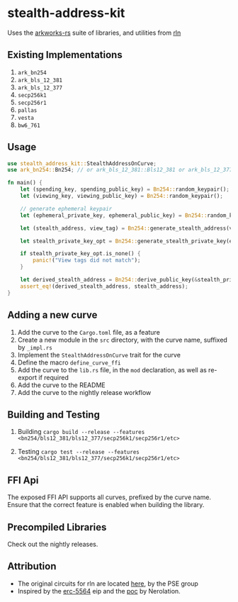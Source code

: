 # stealth-address-kit

Uses the [arkworks-rs](https://github.com/arkworks-rs/curves) suite of libraries, and utilities from [rln](https://github.com/vacp2p/zerokit)

## Existing Implementations

1. `ark_bn254`
2. `ark_bls_12_381`
3. `ark_bls_12_377`
4. `secp256k1`
5. `secp256r1`
6. `pallas`
7. `vesta`
8. `bw6_761`

## Usage

```rust
use stealth_address_kit::StealthAddressOnCurve;
use ark_bn254::Bn254; // or ark_bls_12_381::Bls12_381 or ark_bls_12_377::Bls12_377, stealth_address_kit::Secp256k1, stealth_address_kit::Secp256r1, etc

fn main() {
    let (spending_key, spending_public_key) = Bn254::random_keypair();
    let (viewing_key, viewing_public_key) = Bn254::random_keypair();

    // generate ephemeral keypair
    let (ephemeral_private_key, ephemeral_public_key) = Bn254::random_keypair();

    let (stealth_address, view_tag) = Bn254::generate_stealth_address(viewing_public_key, spending_public_key, ephemeral_private_key);

    let stealth_private_key_opt = Bn254::generate_stealth_private_key(ephemeral_public_key, viewing_key, spending_key, view_tag);

    if stealth_private_key_opt.is_none() {
        panic!("View tags did not match");
    }

    let derived_stealth_address = Bn254::derive_public_key(&stealth_private_key_opt.unwrap());
    assert_eq!(derived_stealth_address, stealth_address);
}
```

## Adding a new curve

1. Add the curve to the `Cargo.toml` file, as a feature
2. Create a new module in the `src` directory, with the curve name, suffixed by `_impl.rs`
3. Implement the `StealthAddressOnCurve` trait for the curve
4. Define the macro `define_curve_ffi`
5. Add the curve to the `lib.rs` file, in the `mod` declaration, as well as re-export if required
6. Add the curve to the README
7. Add the curve to the nightly release workflow

## Building and Testing

1. Building
   `cargo build --release --features <bn254/bls12_381/bls12_377/secp256k1/secp256r1/etc>`

2. Testing
   `cargo test --release --features <bn254/bls12_381/bls12_377/secp256k1/secp256r1/etc>`

## FFI Api

The exposed FFI API supports all curves, prefixed by the curve name. Ensure that the correct feature is enabled when building the library.

## Precompiled Libraries

Check out the nightly releases.

## Attribution

- The original circuits for rln are located [here](https://github.com/Rate-Limting-Nullifier/circom-rln), by the PSE group
- Inspired by the [erc-5564](https://eips.ethereum.org/EIPS/eip-5564) eip and the [poc](https://github.com/nerolation/EIP-Stealth-Address-ERC/blob/main/minimal_poc.ipynb) by Nerolation.
